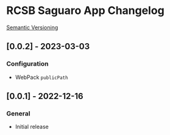 # RCSB Saguaro App Changelog

[Semantic Versioning](https://semver.org/)

## [0.0.2] - 2023-03-03
### Configuration
- WebPack `publicPath`

## [0.0.1] - 2022-12-16
### General
- Initial release